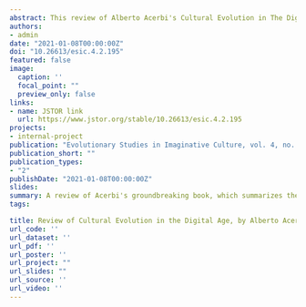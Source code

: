 ```yaml
---
abstract: This review of Alberto Acerbi's Cultural Evolution in The Digital Age provides a brief summary of the book and weighs its potential to impact media studies as a whole. Acerbi intertwines cultural evolution and cognitive anthropology to study the impact of the digital age on human behavior. Unlike digital doomsayers, Acerbi downplays the negative impact of digital media on our culture and social life and provides a solid, science-based take on the issue, which I argue should be more frequently featured in syllabi of media and cultural studies.
authors:
- admin
date: "2021-01-08T00:00:00Z"
doi: "10.26613/esic.4.2.195"
featured: false
image:
  caption: ''
  focal_point: ""
  preview_only: false
links:
- name: JSTOR link
  url: https://www.jstor.org/stable/10.26613/esic.4.2.195
projects:
- internal-project
publication: "Evolutionary Studies in Imaginative Culture, vol. 4, no. 2, pp. 135–140."
publication_short: ""
publication_types:
- "2"
publishDate: "2021-01-08T00:00:00Z"
slides:
summary: A review of Acerbi's groundbreaking book, which summarizes the main arguments in the book and weighs its potential to impact media and cultural studies.
tags:

title: Review of Cultural Evolution in the Digital Age, by Alberto Acerbi 
url_code: ''
url_dataset: ''
url_pdf: ''
url_poster: ''
url_project: ""
url_slides: ""
url_source: ''
url_video: ''
---
```



